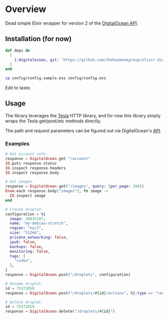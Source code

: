# Overview

Dead simple Elixir wrapper for version 2 of the
[DigitalOcean API](https://developers.digitalocean.com/documentation/v2).

## Installation (for now)


```elixir
def deps do
  [
    {:digitalocean, git: "https://github.com/thehunmonkgroup/elixir-digitalocean.git"},
  ]
end
```

```sh
cp config/config.sample.exs config/config.exs
```

Edit to taste.

## Usage

The library leverages the [Tesla](https://github.com/teamon/tesla) HTTP
library, and for now this library simply wraps the Tesla get/post/etc methods
directly.

The path and request parameters can be figured out via DigitalOcean's
[API](https://developers.digitalocean.com/documentation/v2).

### Examples

```elixir
# Get account info.
response = DigitalOcean.get "/account"
IO.puts response.status
IO.inspect response.headers
IO.inspect response.body

# Get images.
response = DigitalOcean.get("/images", query: [per_page: 200])
Enum.each response.body["images"], fn image ->
  IO.inspect image
end

# Create droplet.
configuration = %{
  image: 30035107,
  name: "my-debian-stretch",
  region: "nyc3",
  size: "512mb",
  private_networking: false,
  ipv6: false,
  backups: false,
  monitoring: false,
  tags: [
    "video",
  ],
}
response = DigitalOcean.post("/droplets", configuration)

# Rename droplet.
id = 75372859
response = DigitalOcean.post("/droplets/#{id}/actions", %{:type => "rename", :name => "updated-debian-stretch"})

# Delete droplet.
id = 75372859
response = DigitalOcean.delete("/droplets/#{id}")

```
